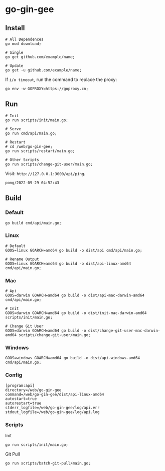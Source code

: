 # go-gin-gee

## Install

```
# All Dependences
go mod download;

# Single
go get github.com/example/name;

# Update
go get -u github.com/example/name;
```

If `i/o timeout`, run the command to replace the proxy: 

```
go env -w GOPROXY=https://goproxy.cn;
```

## Run

```
# Init
go run scripts/init/main.go;

# Serve
go run cmd/api/main.go;

# Restart
# cd /web/go-gin-gee;
go run scripts/restart/main.go;

# Other Scripts
go run scripts/change-git-user/main.go;
```

Visit: `http://127.0.0.1:3000/api/ping`.

```
pong/2022-09-29 04:52:43
```

## Build

### Default

```
go build cmd/api/main.go;
```

### Linux

```
# Default
GOOS=linux GOARCH=amd64 go build -o dist/api cmd/api/main.go;

# Rename Output
GOOS=linux GOARCH=amd64 go build -o dist/api-linux-amd64 cmd/api/main.go;
```

### Mac

```
# Api
GOOS=darwin GOARCH=amd64 go build -o dist/api-mac-darwin-amd64 cmd/api/main.go;

# Init
GOOS=darwin GOARCH=amd64 go build -o dist/init-mac-darwin-amd64 scripts/init/main.go;

# Change Git User
GOOS=darwin GOARCH=amd64 go build -o dist/change-git-user-mac-darwin-amd64 scripts/change-git-user/main.go;
```

### Windows

```
GOOS=windows GOARCH=amd64 go build -o dist/api-windows-amd64 cmd/api/main.go;
```

### Config

```
[program:api]
directory=/web/go-gin-gee
command=/web/go-gin-gee/dist/api-linux-amd64
autostart=true
autorestart=true
stderr_logfile=/web/go-gin-gee/log/api.err
stdout_logfile=/web/go-gin-gee/log/api.log
```

### Scripts

Init

```
go run scripts/init/main.go;
```

Git Pull

```
go run scripts/batch-git-pull/main.go;
```
